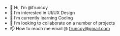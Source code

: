 - 👋 Hi, I’m @fruncoy
- 👀 I’m interested in UI/UX Design
- 🌱 I’m currently learning Coding
- 💞️ I’m looking to collaborate on a number of projects
- 📫 How to reach me email @ fruncoy@gmail.com

<!---
fruncoy/fruncoy is a ✨ special ✨ repository because its `README.md` (this file) appears on your GitHub profile.
You can click the Preview link to take a look at your changes.
--->
